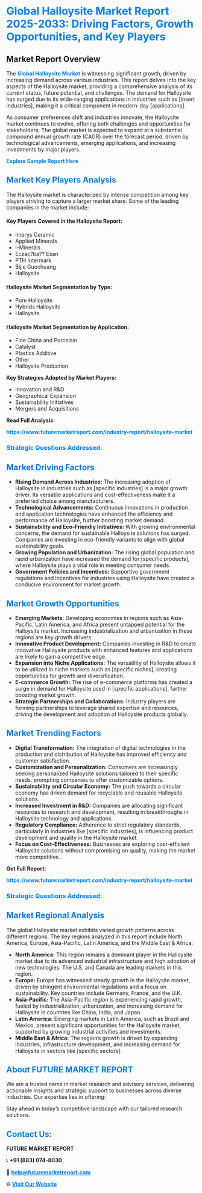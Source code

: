 <h1 style="color: #007BFF;">Global Halloysite Market Report 2025-2033: Driving Factors, Growth Opportunities, and Key Players</h1>

<section id="overview">
<h2>Market Report Overview</h2>
<p>The <a href="https://www.futuremarketreport.com/industry-report/halloysite-market" style="color: #007BFF; text-decoration: none;"><strong>Global Halloysite Market</strong></a> is witnessing significant growth, driven by increasing demand across various industries. This report delves into the key aspects of the Halloysite market, providing a comprehensive analysis of its current status, future potential, and challenges. The demand for Halloysite has surged due to its wide-ranging applications in industries such as [insert industries], making it a critical component in modern-day [applications].</p>
<p>As consumer preferences shift and industries innovate, the Halloysite market continues to evolve, offering both challenges and opportunities for stakeholders. The global market is expected to expand at a substantial compound annual growth rate (CAGR) over the forecast period, driven by technological advancements, emerging applications, and increasing investments by major players.</p>
</section>

<section id="overview">
<p><a href="https://www.futuremarketreport.com/request-sample/reportId=110587" style="color: #007BFF; text-decoration: none;"><strong>Explore Sample Report Here</strong></a></p>
</section>

<section id="key-players">
<h2 style="color: #007BFF;">Market Key Players Analysis</h2>
<p>The Halloysite market is characterized by intense competition among key players striving to capture a larger market share. Some of the leading companies in the market include:</p>
<h4>Key Players Covered in the Halloysite Report:</h4>
<ul><li>Imerys Ceramic</li><li>Applied Minerals</li><li>I-Minerals</li><li>Eczac?ba?? Esan</li><li>PTH Intermark</li><li>Bijie Guochuang</li><li>Halloysite</li></ul>
<h4>Halloysite Market Segmentation by Type:</h4>
<ul><li>Pure Halloysite</li><li>Hybrids Halloysite</li><li>Halloysite</li></ul>

<h4>Halloysite Market Segmentation by Application:</h4>
<ul><li>Fine China and Porcelain</li><li>Catalyst</li><li>Plastics Additive</li><li>Other</li><li>Halloysite Production</li></ul>
<p><strong>Key Strategies Adopted by Market Players:</strong></p>
<ul>
<li>Innovation and R&D</li>
<li>Geographical Expansion</li>
<li>Sustainability Initiatives</li>
<li>Mergers and Acquisitions</li>
</ul>
</section>

<section>
<p><strong>Read Full Analysis: </strong></p><a href="https://www.futuremarketreport.com/industry-report/halloysite-market" style="color: #007BFF; text-decoration: none;"><strong>https://www.futuremarketreport.com/industry-report/halloysite-market</strong></a>
<h3 style="color: #007BFF;">Strategic Questions Addressed:</h3>
</section>

<section id="driving-factors">
<h2 style="color: #007BFF;">Market Driving Factors</h2>
<ul>
<li><strong>Rising Demand Across Industries:</strong> The increasing adoption of Halloysite in industries such as [specific industries] is a major growth driver. Its versatile applications and cost-effectiveness make it a preferred choice among manufacturers.</li>
<li><strong>Technological Advancements:</strong> Continuous innovations in production and application technologies have enhanced the efficiency and performance of Halloysite, further boosting market demand.</li>
<li><strong>Sustainability and Eco-Friendly Initiatives:</strong> With growing environmental concerns, the demand for sustainable Halloysite solutions has surged. Companies are investing in eco-friendly variants to align with global sustainability goals.</li>
<li><strong>Growing Population and Urbanization:</strong> The rising global population and rapid urbanization have increased the demand for [specific products], where Halloysite plays a vital role in meeting consumer needs.</li>
<li><strong>Government Policies and Incentives:</strong> Supportive government regulations and incentives for industries using Halloysite have created a conducive environment for market growth.</li>
</ul>
</section>

<section id="growth-opportunities">
<h2 style="color: #007BFF;">Market Growth Opportunities</h2>
<ul>
<li><strong>Emerging Markets:</strong> Developing economies in regions such as Asia-Pacific, Latin America, and Africa present untapped potential for the Halloysite market. Increasing industrialization and urbanization in these regions are key growth drivers.</li>
<li><strong>Innovative Product Development:</strong> Companies investing in R&D to create innovative Halloysite products with enhanced features and applications are likely to gain a competitive edge.</li>
<li><strong>Expansion into Niche Applications:</strong> The versatility of Halloysite allows it to be utilized in niche markets such as [specific niches], creating opportunities for growth and diversification.</li>
<li><strong>E-commerce Growth:</strong> The rise of e-commerce platforms has created a surge in demand for Halloysite used in [specific applications], further boosting market growth.</li>
<li><strong>Strategic Partnerships and Collaborations:</strong> Industry players are forming partnerships to leverage shared expertise and resources, driving the development and adoption of Halloysite products globally.</li>
</ul>
</section>

<section id="trending-factors">
<h2 style="color: #007BFF;">Market Trending Factors</h2>
<ul>
<li><strong>Digital Transformation:</strong> The integration of digital technologies in the production and distribution of Halloysite has improved efficiency and customer satisfaction.</li>
<li><strong>Customization and Personalization:</strong> Consumers are increasingly seeking personalized Halloysite solutions tailored to their specific needs, prompting companies to offer customizable options.</li>
<li><strong>Sustainability and Circular Economy:</strong> The push towards a circular economy has driven demand for recyclable and reusable Halloysite solutions.</li>
<li><strong>Increased Investment in R&D:</strong> Companies are allocating significant resources to research and development, resulting in breakthroughs in Halloysite technology and applications.</li>
<li><strong>Regulatory Compliance:</strong> Adherence to strict regulatory standards, particularly in industries like [specific industries], is influencing product development and quality in the Halloysite market.</li>
<li><strong>Focus on Cost-Effectiveness:</strong> Businesses are exploring cost-efficient Halloysite solutions without compromising on quality, making the market more competitive.</li>
</ul>
</section>

<section>
<p><strong>Get Full Report: </strong></p><a href="https://www.futuremarketreport.com/industry-report/halloysite-market" style="color: #007BFF; text-decoration: none;"><strong>https://www.futuremarketreport.com/industry-report/halloysite-market</strong></a>
<h3 style="color: #007BFF;">Strategic Questions Addressed:</h3>
</section>


<section id="regional-analysis">
<h2 style="color: #007BFF;">Market Regional Analysis</h2>
<p>The global Halloysite market exhibits varied growth patterns across different regions. The key regions analyzed in this report include North America, Europe, Asia-Pacific, Latin America, and the Middle East & Africa:</p>
<ul>
<li><strong>North America:</strong> This region remains a dominant player in the Halloysite market due to its advanced industrial infrastructure and high adoption of new technologies. The U.S. and Canada are leading markets in this region.</li>
<li><strong>Europe:</strong> Europe has witnessed steady growth in the Halloysite market, driven by stringent environmental regulations and a focus on sustainability. Key countries include Germany, France, and the U.K.</li>
<li><strong>Asia-Pacific:</strong> The Asia-Pacific region is experiencing rapid growth, fueled by industrialization, urbanization, and increasing demand for Halloysite in countries like China, India, and Japan.</li>
<li><strong>Latin America:</strong> Emerging markets in Latin America, such as Brazil and Mexico, present significant opportunities for the Halloysite market, supported by growing industrial activities and investments.</li>
<li><strong>Middle East & Africa:</strong> The region’s growth is driven by expanding industries, infrastructure development, and increasing demand for Halloysite in sectors like [specific sectors].</li>
</ul>
</section>

<footer>
<h2 style="color: #007BFF;">About FUTURE MARKET REPORT</h2>
<p>We are a trusted name in market research and advisory services, delivering actionable insights and strategic support to businesses across diverse industries. Our expertise lies in offering:</p>

<p>Stay ahead in today’s competitive landscape with our tailored research solutions.</p>

<h2 style="color: #007BFF;">Contact Us:</h2>
<p><strong>FUTURE MARKET REPORT</strong></p>
<p>📞 <strong>+91 (883) 074-8030</strong></p>
<p>📧 <strong><a href="mailto:help@futuremarketreport.com" style="color: #007BFF;">help@futuremarketreport.com</a></strong></p>
<p>🌐 <strong><a href="https://www.futuremarketreport.com/" style="color: #007BFF;">Visit Our Website</a></strong></p>
</footer>